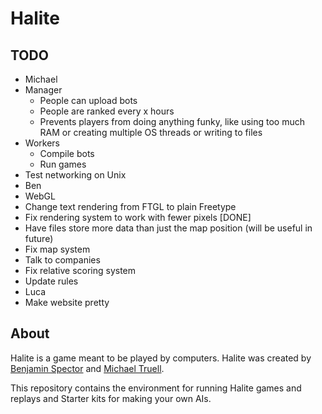 # Halite

## TODO
- Michael
 - Manager
   - People can upload bots
    - People are ranked every x hours
    - Prevents players from doing anything funky, like using too much RAM or creating multiple OS threads or writing to files
 - Workers
   - Compile bots
    - Run games
 - Test networking on Unix
- Ben
 - WebGL
 - Change text rendering from FTGL to plain Freetype
 - Fix rendering system to work with fewer pixels [DONE]
 - Have files store more data than just the map position (will be useful in future)
 - Fix map system
 - Talk to companies
 - Fix relative scoring system
 - Update rules
- Luca
 - Make website pretty

## About
Halite is a game meant to be played by computers. Halite was created by [Benjamin Spector](https://github.com/Sydriax "Benjamin Spector") and [Michael Truell](https://github.com/truell20 "Michael Truell").

This repository contains the environment for running Halite games and replays and Starter kits for making your own AIs.
